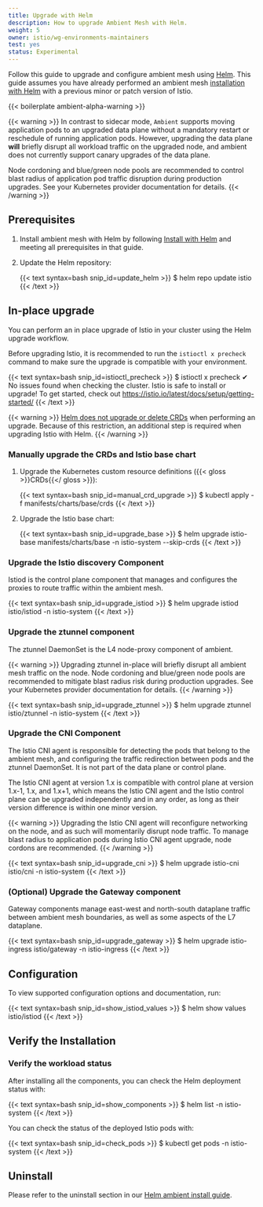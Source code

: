 ```yaml
---
title: Upgrade with Helm
description: How to upgrade Ambient Mesh with Helm.
weight: 5
owner: istio/wg-environments-maintainers
test: yes
status: Experimental
---
```


Follow this guide to upgrade and configure ambient mesh using
[Helm](https://helm.sh/docs/).  This guide assumes you have already performed an ambient mesh
[installation with Helm](/docs/ops/ambient/install/helm-installation/) with a previous minor or patch version of Istio.

{{< boilerplate ambient-alpha-warning >}}

{{< warning >}}
In contrast to sidecar mode, `Ambient` supports moving application pods to an upgraded data plane without a mandatory restart or reschedule of running application pods. However, upgrading the data plane **will** briefly disrupt all workload traffic on the upgraded node, and ambient does not currently support canary upgrades of the data plane.

Node cordoning and blue/green node pools are recommended to control blast radius of application pod traffic disruption during production upgrades. See your Kubernetes provider documentation for details.
{{< /warning >}}

## Prerequisites

1. Install ambient mesh with Helm by following [Install with Helm](/docs/ops/ambient/install/helm-installation/) and meeting all prerequisites in that guide.

1. Update the Helm repository:

    {{< text syntax=bash snip_id=update_helm >}}
    $ helm repo update istio
    {{< /text >}}

## In-place upgrade

You can perform an in place upgrade of Istio in your cluster using the Helm
upgrade workflow.

Before upgrading Istio, it is recommended to run the `istioctl x precheck` command to make sure the upgrade is compatible with your environment.

{{< text syntax=bash snip_id=istioctl_precheck >}}
$ istioctl x precheck
✔ No issues found when checking the cluster. Istio is safe to install or upgrade!
  To get started, check out <https://istio.io/latest/docs/setup/getting-started/>
{{< /text >}}

{{< warning >}}
[Helm does not upgrade or delete CRDs](https://helm.sh/docs/chart_best_practices/custom_resource_definitions/#some-caveats-and-explanations) when performing an upgrade. Because of this restriction, an additional step is required when upgrading Istio with Helm.
{{< /warning >}}

### Manually upgrade the CRDs and Istio base chart

1. Upgrade the Kubernetes custom resource definitions ({{< gloss >}}CRDs{{</ gloss >}}):

    {{< text syntax=bash snip_id=manual_crd_upgrade >}}
    $ kubectl apply -f manifests/charts/base/crds
    {{< /text >}}

1. Upgrade the Istio base chart:

    {{< text syntax=bash snip_id=upgrade_base >}}
    $ helm upgrade istio-base manifests/charts/base -n istio-system --skip-crds
    {{< /text >}}

### Upgrade the Istio discovery Component

Istiod is the control plane component that manages and configures the proxies to route traffic within the ambient mesh.

{{< text syntax=bash snip_id=upgrade_istiod >}}
$ helm upgrade istiod istio/istiod -n istio-system
{{< /text >}}

### Upgrade the ztunnel component

The ztunnel DaemonSet is the L4 node-proxy component of ambient.

{{< warning >}}
Upgrading ztunnel in-place will briefly disrupt all ambient mesh traffic on the node.
Node cordoning and blue/green node pools are recommended to mitigate blast radius risk during production upgrades. See your Kubernetes provider documentation for details.
{{< /warning >}}

{{< text syntax=bash snip_id=upgrade_ztunnel >}}
$ helm upgrade ztunnel istio/ztunnel -n istio-system
{{< /text >}}

### Upgrade the CNI Component

The Istio CNI agent is responsible for detecting the pods that belong to the ambient mesh, and configuring the traffic redirection between pods and the ztunnel DaemonSet. It is not part of the data plane or control plane.

The Istio CNI agent at version 1.x is compatible with control plane at version 1.x-1, 1.x, and 1.x+1, which means the Istio CNI agent and the Istio control plane can be upgraded independently and in any order, as long as their version difference is within one minor version.

{{< warning >}}
Upgrading the Istio CNI agent will reconfigure networking on the node, and as such will momentarily disrupt node traffic. To manage blast radius to application pods during Istio CNI agent upgrade, node cordons are recommended.
{{< /warning >}}

{{< text syntax=bash snip_id=upgrade_cni >}}
$ helm upgrade istio-cni istio/cni -n istio-system
{{< /text >}}

### (Optional) Upgrade the Gateway component

Gateway components manage east-west and north-south dataplane traffic between ambient mesh boundaries, as well as some aspects of the L7 dataplane.

{{< text syntax=bash snip_id=upgrade_gateway >}}
$ helm upgrade istio-ingress istio/gateway -n istio-ingress
{{< /text >}}

## Configuration

To view supported configuration options and documentation, run:

{{< text syntax=bash snip_id=show_istiod_values >}}
$ helm show values istio/istiod
{{< /text >}}

## Verify the Installation

### Verify the workload status

After installing all the components, you can check the Helm deployment status with:

{{< text syntax=bash snip_id=show_components >}}
$ helm list -n istio-system
{{< /text >}}

You can check the status of the deployed Istio pods with:

{{< text syntax=bash snip_id=check_pods >}}
$ kubectl get pods -n istio-system
{{< /text >}}

## Uninstall

Please refer to the uninstall section in our [Helm ambient install guide](/docs/ops/ambient/install/helm-installation/#uninstall).
